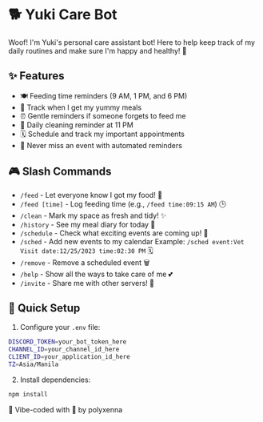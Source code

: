 # 🐕 Yuki Care Bot

Woof! I'm Yuki's personal care assistant bot! Here to help keep track of my daily routines and make sure I'm happy and healthy! 🐾

## ✨ Features
- 🍽️ Feeding time reminders (9 AM, 1 PM, and 6 PM)
- 📝 Track when I get my yummy meals
- ⏰ Gentle reminders if someone forgets to feed me
- 🧹 Daily cleaning reminder at 11 PM
- 🗓️ Schedule and track my important appointments
- 🔔 Never miss an event with automated reminders

## 🎮 Slash Commands
- `/feed` - Let everyone know I got my food! 🍖
- `/feed [time]` - Log feeding time (e.g., `/feed time:09:15 AM`) 🕒
- `/clean` - Mark my space as fresh and tidy! ✨
- `/history` - See my meal diary for today 📖
- `/schedule` - Check what exciting events are coming up! 📅
- `/sched` - Add new events to my calendar 
  Example: `/sched event:Vet Visit date:12/25/2023 time:02:30 PM` 🗓️
- `/remove` - Remove a scheduled event 🗑️
- `/help` - Show all the ways to take care of me 💕
- `/invite` - Share me with other servers! 🎉

## 🚀 Quick Setup
1. Configure your `.env` file:
```sh
DISCORD_TOKEN=your_bot_token_here
CHANNEL_ID=your_channel_id_here
CLIENT_ID=your_application_id_here
TZ=Asia/Manila
```
2. Install dependencies:
```sh
npm install
``` 

🐾 Vibe-coded with 💖 by polyxenna
